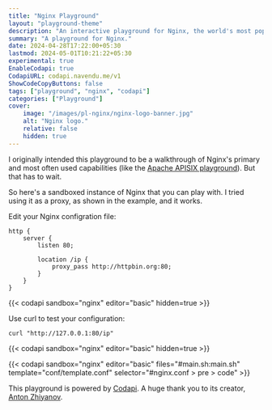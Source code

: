 ```yaml
---
title: "Nginx Playground"
layout: "playground-theme"
description: "An interactive playground for Nginx, the world's most popular web server."
summary: "A playground for Nginx."
date: 2024-04-28T17:22:00+05:30
lastmod: 2024-05-01T10:21:22+05:30
experimental: true
EnableCodapi: true
CodapiURL: codapi.navendu.me/v1
ShowCodeCopyButtons: false
tags: ["playground", "nginx", "codapi"]
categories: ["Playground"]
cover:
    image: "/images/pl-nginx/nginx-logo-banner.jpg"
    alt: "Nginx logo."
    relative: false
    hidden: true
---
```


I originally intended this playground to be a walkthrough of Nginx's primary and most often used capabilities (like the [Apache APISIX playground](/playground/apisix/)). But that has to wait.

So here's a sandboxed instance of Nginx that you can play with. I tried using it as a proxy, as shown in the example, and it works.

Edit your Nginx configration file:

```nginx {id="nginx.conf"}
http {
    server {
        listen 80;

        location /ip {
            proxy_pass http://httpbin.org:80;
        }
    }
}
```

{{< codapi sandbox="nginx" editor="basic" hidden=true >}}

Use curl to test your configuration:

```shell {id="main.sh"}
curl "http://127.0.0.1:80/ip"
```

{{< codapi sandbox="nginx" editor="basic" hidden=true >}}

{{< codapi sandbox="nginx" editor="basic" files="#main.sh:main.sh" template="conf/template.conf" selector="#nginx\.conf > pre > code" >}}

This playground is powered by [Codapi](https://github.com/nalgeon/codapi/). A huge thank you to its creator, [Anton Zhiyanov](https://github.com/nalgeon).
